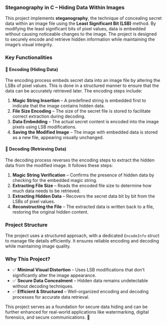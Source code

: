 ### **Steganography in C – Hiding Data Within Images**  

This project implements **steganography**, the technique of concealing secret data within an image file using the **Least Significant Bit (LSB)** method. By modifying the least significant bits of pixel values, data is embedded without causing noticeable changes to the image. The project is designed to securely encode and retrieve hidden information while maintaining the image’s visual integrity.  

### **Key Functionalities**  

#### 🔹 **Encoding (Hiding Data)**  
The encoding process embeds secret data into an image file by altering the LSBs of pixel values. This is done in a structured manner to ensure that the data can be accurately retrieved later. The encoding steps include:  
1. **Magic String Insertion** – A predefined string is embedded first to indicate that the image contains hidden data.  
2. **File Size Encoding** – The size of the secret file is stored to facilitate correct extraction during decoding.  
3. **Data Embedding** – The actual secret content is encoded into the image pixels using LSB modifications.  
4. **Saving the Modified Image** – The image with embedded data is stored as a new file, appearing visually unchanged.  

#### 🔹 **Decoding (Retrieving Data)**  
The decoding process reverses the encoding steps to extract the hidden data from the modified image. It follows these steps:  
1. **Magic String Verification** – Confirms the presence of hidden data by checking for the embedded magic string.  
2. **Extracting File Size** – Reads the encoded file size to determine how much data needs to be retrieved.  
3. **Extracting Hidden Data** – Recovers the secret data bit by bit from the LSBs of pixel values.  
4. **Reconstructing the File** – The extracted data is written back to a file, restoring the original hidden content.  

### **Project Structure**  
The project uses a structured approach, with a dedicated `EncodeInfo` struct to manage file details efficiently. It ensures reliable encoding and decoding while maintaining image quality.  

### **Why This Project?**  
- ✅ **Minimal Visual Distortion** – Uses LSB modifications that don’t significantly alter the image appearance.  
- ✅ **Secure Data Concealment** – Hidden data remains undetectable without decoding techniques.  
- ✅ **Efficient & Structured** – Well-organized encoding and decoding processes for accurate data retrieval.  

This project serves as a foundation for secure data hiding and can be further enhanced for real-world applications like watermarking, digital forensics, and secure communications. 🚀
